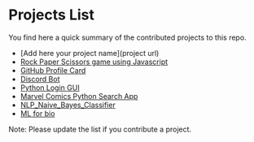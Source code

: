 # Projects List
You find here a quick summary of the contributed projects to this repo.
- [Add here your project name](project url)
- [Rock Paper Scissors game using Javascript](/projects/Rock_Paper_Scissors/)
- [GitHub Profile Card](/projects/GitHub%20Profile%20Card/)
- [Discord Bot](/projects/Discord%20Bot/)
- [Python Login GUI](/projects/Python%20Login%20GUI/)
- [Marvel Comics Python Search App](/projects/Marvel%20Comics%20Python%20Search%20App/)
- [NLP_Naive_Bayes_Classifier](/projects/NLP_Naive_Bayes_Classifier/) 
- [ML for bio](/projects/ML%20for%20bio)

Note:
Please update the list if you contribute a project.
